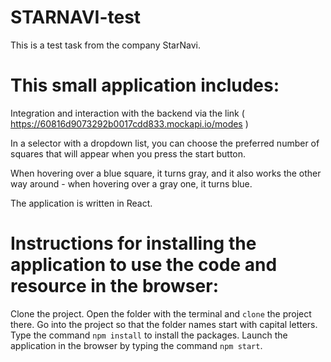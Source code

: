 # STARNAVI-test

This is a test task from the company StarNavi.

# This small application includes:

Integration and interaction with the backend via the link ( https://60816d9073292b0017cdd833.mockapi.io/modes )

In a selector with a dropdown list, you can choose the preferred number of squares that will appear when you press the start button.

When hovering over a blue square, it turns gray, and it also works the other way around - when hovering over a gray one, it turns blue.

The application is written in React.


# Instructions for installing the application to use the code and resource in the browser:

Clone the project.
Open the folder with the terminal and `clone` the project there.
Go into the project so that the folder names start with capital letters.
Type the command `npm install` to install the packages.
Launch the application in the browser by typing the command `npm start`.
